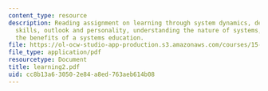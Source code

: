 ```yaml
---
content_type: resource
description: Reading assignment on learning through system dynamics, developing personal
  skills, outlook and personality, understanding the nature of systems, and achieving
  the benefits of a systems education.
file: https://ol-ocw-studio-app-production.s3.amazonaws.com/courses/15-988-system-dynamics-self-study-fall-1998-spring-1999/cc8b13a630502e84a8ed763aeb614b08_learning2.pdf
file_type: application/pdf
resourcetype: Document
title: learning2.pdf
uid: cc8b13a6-3050-2e84-a8ed-763aeb614b08
---
```

